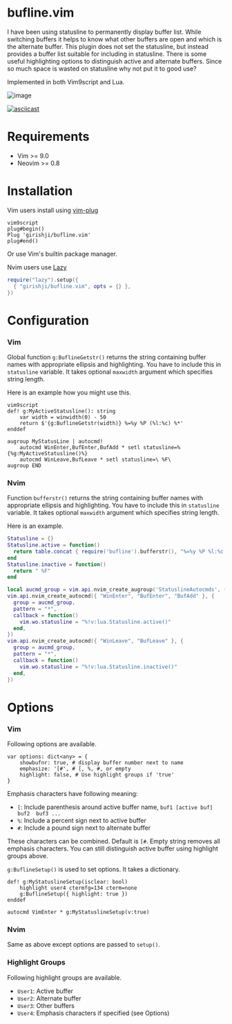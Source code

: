 # bufline.vim

I have been using statusline to permanently display buffer list. While
switching buffers it helps to know what other buffers are open and which is the
alternate buffer. This plugin does not set the statusline, but instead provides
a buffer list suitable for including in statusline. There is some useful
highlighting options to distinguish active and alternate buffers. Since so much
space is wasted on statusline why not put it to good use?

Implemented in both Vim9script and Lua.

![image](https://raw.githubusercontent.com/girishji/bufstatusline.nvim/main/screenshots/light.png)

[![asciicast](https://asciinema.org/a/o8gfuXMJ1SkEfpU2lnHxlYXWr.svg)](https://asciinema.org/a/o8gfuXMJ1SkEfpU2lnHxlYXWr)

# Requirements

- Vim >= 9.0
- Neovim >= 0.8

# Installation

Vim users install using [vim-plug](https://github.com/junegunn/vim-plug)

```
vim9script
plug#begin()
Plug 'girishji/bufline.vim'
plug#end()
```

Or use Vim's builtin package manager.

Nvim users use [Lazy](https://github.com/folke/lazy.nvim)

```lua
require("lazy").setup({
  { "girishji/bufline.vim", opts = {} },
})
```

# Configuration

### Vim

Global function `g:BuflineGetstr()` returns the string containing buffer names
with appropriate ellipsis and highlighting. You have to include this in
`statusline` variable. It takes optional `maxwidth` argument which specifies
string length.

Here is an example how you might use this.

```vim
vim9script
def! g:MyActiveStatusline(): string
    var width = winwidth(0) - 50
    return $'{g:BuflineGetstr(width)} %=%y %P (%l:%c) %*'
enddef

augroup MyStatusLine | autocmd!
    autocmd WinEnter,BufEnter,BufAdd * setl statusline=%{%g:MyActiveStatusline()%}
    autocmd WinLeave,BufLeave * setl statusline=\ %F\
augroup END
```

### Nvim

Function `bufferstr()` returns the string containing buffer names
with appropriate ellipsis and highlighting. You have to include this in
`statusline` variable. It takes optional `maxwidth` argument which specifies
string length.

Here is an example.

```lua
Statusline = {}
Statusline.active = function()
  return table.concat { require('bufline').bufferstr(), "%=%y %P %l:%c %*" }
end
Statusline.inactive = function()
  return " %F"
end

local aucmd_group = vim.api.nvim_create_augroup('StatuslineAutocmds', { clear = true })
vim.api.nvim_create_autocmd({ "WinEnter", "BufEnter", "BufAdd" }, {
  group = aucmd_group,
  pattern = "*",
  callback = function()
    vim.wo.statusline = "%!v:lua.Statusline.active()"
  end,
})
vim.api.nvim_create_autocmd({ "WinLeave", "BufLeave" }, {
  group = aucmd_group,
  pattern = "*",
  callback = function()
    vim.wo.statusline = "%!v:lua.Statusline.inactive()"
  end,
})
```

# Options

### Vim

Following options are available.

```vim
var options: dict<any> = {
    showbufnr: true, # display buffer number next to name
    emphasize: '[#', # [, %, #, or empty
    highlight: false, # Use highlight groups if 'true'
}
```

Emphasis characters have following meaning:

- `[`: Include parenthesis around active buffer name, `buf1 [active buf]  buf2  buf3 ...`
- `%`: Include a percent sign next to active buffer
- `#`: Include a pound sign next to alternate buffer

These characters can be combined. Default is `[#`. Empty string removes all
emphasis characters. You can still distinguish active buffer using highlight
groups above.

`g:BuflineSetup()` is used to set options. It takes a dictionary.

```vim
def! g:MyStatuslineSetup(isclear: bool)
    highlight user4 ctermfg=134 cterm=none
    g:BuflineSetup({ highlight: true })
enddef

autocmd VimEnter * g:MyStatuslineSetup(v:true)
```

### Nvim

Same as above except options are passed to `setup()`.

### Highlight Groups

Following highlight groups are available.

- `User1`: Active buffer
- `User2`: Alternate buffer
- `User3`: Other buffers
- `User4`: Emphasis characters if specified (see Options)
